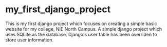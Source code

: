 # my_first_django_project
This is my first django project which focuses on creating a simple basic website for my college, NIE North Campus. 
A simple django project which uses SQLite as the database. Django's user table has been overriden to store user information. 
